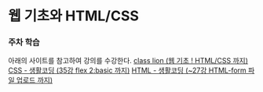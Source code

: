 # 웹 기초와 HTML/CSS

### 주차 학습
아래의 사이트를 참고하여 강의를 수강한다.
[class lion (웹 기초 ! HTML/CSS 까지)](https://classlion.net/)
[CSS - 생활코딩 (35강 flex 2:basic 까지)](https://www.youtube.com/watch?v=ONcmkf07EuI&list=PLuHgQVnccGMDaVaBmkX0qfB45R_bYrV62)
[HTML - 생활코딩 (~27강 HTML-form 파일 업로드 까지)](https://www.youtube.com/watch?v=OGFgdro160I&list=PLuHgQVnccGMDUzDDCKW-pCZQY-MMCX5yB)
